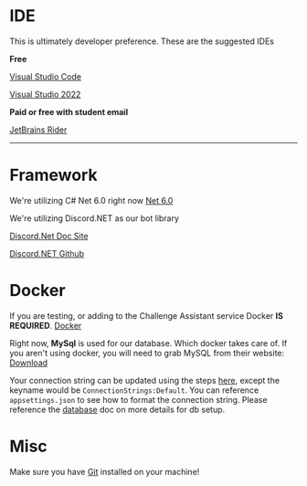 # IDE

This is ultimately developer preference. These are the suggested IDEs

**Free**

[Visual Studio Code](https://code.visualstudio.com/download)

[Visual Studio 2022](https://visualstudio.microsoft.com/vs/)

**Paid or free with student email**

[JetBrains Rider](https://www.jetbrains.com/rider/download/#section=windows)

-----

# Framework
We're utilizing C# Net 6.0 right now
[Net 6.0](https://dotnet.microsoft.com/en-us/download/dotnet/6.0)

We're utilizing Discord.NET as our bot library

[Discord.Net Doc Site](https://discordnet.dev/)

[Discord.NET Github](https://github.com/discord-net/Discord.Net)

# Docker
If you are testing, or adding to the Challenge Assistant service Docker **IS REQUIRED**.
[Docker](https://docs.docker.com/get-docker/)

Right now, **MySql** is used for our database. Which docker takes care of. If you aren't using docker, you will need to grab MySQL from their website:
[Download](https://dev.mysql.com/downloads/mysql/)

Your connection string can be updated using the steps [here](Settings.md), except the keyname would be `ConnectionStrings:Default`. You can reference `appsettings.json` to see how to format the connection string. Please reference the [database](database.md) doc on more details for db setup.

# Misc
Make sure you have [Git](https://git-scm.com/downloads) installed on your machine!

